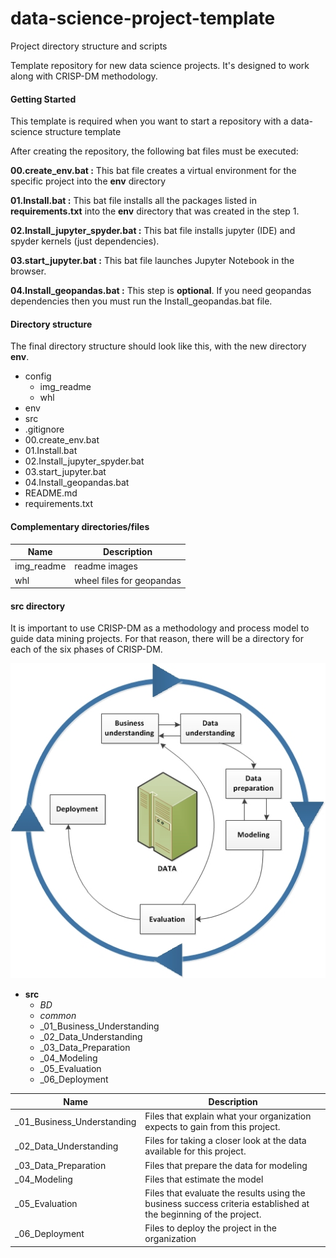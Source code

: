 # data-science-project-template
Project directory structure and scripts

Template repository for new data science projects. It's designed to work along with CRISP-DM methodology. 


#### Getting Started

This template is required when you want to start a repository with a data-science structure template

After creating the repository, the following bat files must be executed:

**00.create_env.bat :**  This bat file creates a virtual environment for the specific project into the **env** directory

**01.Install.bat :**  This bat file installs all the packages listed in **requirements.txt** into the **env** directory that was created in the step 1. 

**02.Install_jupyter_spyder.bat :**  This bat file installs jupyter (IDE) and spyder kernels (just dependencies). 

**03.start_jupyter.bat :** This bat file launches Jupyter Notebook in the browser.

**04.Install_geopandas.bat :** This step is **optional**. If you need geopandas dependencies then you must run the Install_geopandas.bat file.


#### Directory structure

The final directory structure should look like this, with the new directory **env**.

+ config
    + img_readme
    + whl
+ env
+ src
+ .gitignore
+ 00.create_env.bat
+ 01.Install.bat
+ 02.Install_jupyter_spyder.bat
+ 03.start_jupyter.bat
+ 04.Install_geopandas.bat
+ README.md
+ requirements.txt

#### Complementary directories/files

Name | Description
------------- | -------------
img_readme  | readme images
whl  | wheel files for geopandas


#### src directory

It is important to use CRISP-DM as a methodology and process model to guide data mining projects. For that reason, there will be a directory for each of the six phases of CRISP-DM.

![Image text](https://github.com/ecandela/data-science-project-template/blob/main/config/img_readme/crisp_process.jpg)

+ **src**
    + _BD_
    + _common_
    + _01_Business_Understanding
    + _02_Data_Understanding
    + _03_Data_Preparation
    + _04_Modeling
    + _05_Evaluation
    + _06_Deployment


Name | Description
------------- | -------------
_01_Business_Understanding  | Files that explain what your organization expects to gain from this project.
_02_Data_Understanding  | Files for taking a closer look at the data available for this project.
_03_Data_Preparation | Files that prepare the data for modeling
_04_Modeling | Files that estimate the model
_05_Evaluation | Files that evaluate the results using the business success criteria established at the beginning of the project.
_06_Deployment | Files to deploy the project in the organization



